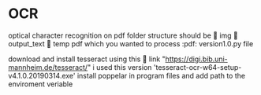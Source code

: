 # OCR
optical character recognition on pdf 
folder structure should be 
📁 img
📁 output_text
📁 temp
pdf which you wanted to process :pdf:
version1.0.py file 

download and install tesseract using this 🔗 link "https://digi.bib.uni-mannheim.de/tesseract/" 
i used this version 'tesseract-ocr-w64-setup-v4.1.0.20190314.exe'
install poppelar in program files and add path to the enviroment veriable 
